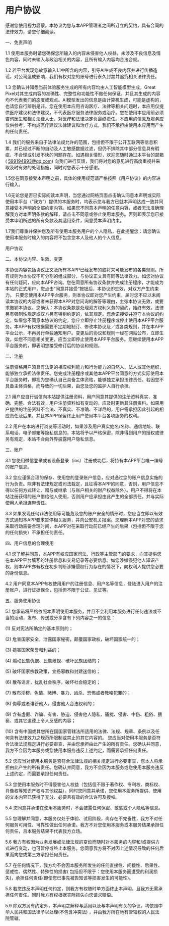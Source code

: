 # 用户协议

感谢您使用视力启蒙。本协议为您与本APP管理者之间所订立的契约，具有合同的法律效力，请您仔细阅读。

一、免责声明

1.1 使用本服务时请您确保您所输入的内容未侵害他人权益，未涉及不良信息及情色内容，同时未输入与政治相关的内容，且所有输入内容均合法合规。

1.2 若平台发现您故意输入1.1中所含的内容，引导AI生成不良内容并进行传播造谣，对公司造成影响，我们有权对您的账号进行永久封禁并追究相关法律责任。

1.3 您确认并知悉当前体验服务生成的所有内容均由人工智能模型生成，Great
Pixel对其生成内容的准确性、完整性和功能性不做任何保证，并且其生成的内容均不代表我们的态度或观点。AI模型发出的信息是由计算机生成，可能是虚构的，也请您自行辨别是非。您在使用本应用咨询医疗、法律等相关问题时，本应用仅提供医疗建议和法律建议，不代表医疗服务法律服务或治疗。您在使用本应用前必须咨询医生和相关法律人士，对医疗和法律决定负最终责任。本应用的信息及服务应仅供参考，不构成医疗建议法律建议和治疗方式，我们不承担由使用本应用而产生的任何责任。

1.4
我们的服务来自于法律法规允许的范围，包括但不限于公开互联网等信息积累，并已经过不断的自动及人工敏感数据过滤，但仍不排除其中部分信息具有瑕疵、不合理或引发不快的问题存在。如遇相关情形，欢迎您随时通过本平台的邮箱(
599194993@qq.com) 向我们进行反馈，我们将对您的意见进行高度重视并采取及时有效的处理措施，同时对您表示十分感谢。

1.5您在同意接受本声明之前，具体的使用规范请严格按照《用户协议》的内容进行输入。

1.6无论您是否已实际阅读本声明，当您通过网络页面点击确认同意本声明或实际使用本平台（“我方”）提供的本服务时，均表示您与我方已就本声明达成一致并同意接受本声明的全部约定内容。如果您不同意本声明的任意内容，或者无法准确理解我方对本声明条款的解释，请点击不同意或停止使用本服务。否则即表示您已接受本申明所述的所有条款及其适用条件，同意受本声明约束。

1.7我们尊重并保护您及所有使用本服务用户的个人隐私，在此提醒您：请您确认使用本服务时输入的内容将不包含您本人及他人的个人信息。

用户协议

二、本协议内容、生效、变更

本协议内容包括协议正文及所有本APP已经发布的或将来可能发布的各类规则。所有规则为本协议不可分割的组成部分，与协议正文具有同等法律效力。如您对协议有任何疑问，应向本APP咨询。您在同意所有协议条款并完成注册程序，才能成为本站的正式用户，您点击“同意并接受”按钮后，本协议即生效，对双方产生约束力。
只要您使用本APP平台服务，则本协议即对您产生约束，届时您不应以未阅读本协议的内容或者未获得本APP对您问询的解答等理由，主张本协议无效，或要求撤销本协议。您确认：本协议条款是处理双方权利义务的契约，始终有效，法律另有强制性规定或双方另有特别约定的，依其规定。您承诺接受并遵守本协议的约定。如果您不同意本协议的约定，您应立即停止注册程序或停止使用本APP平台服务。本APP有权根据需要不定期地制订、修改本协议及／或各类规则，并在本APP平台公示，不再另行单独通知用户。变更后的协议和规则一经在网站公布，立即生效。如您不同意相关变更，应当立即停止使用本APP平台服务。您继续使用本APP平台服务的，即表明您接受修订后的协议和规则。

二、注册

注册资格用户须具有法定的相应权利能力和行为能力的自然人、法人或其他组织，能够独立承担法律责任。您完成注册程序或其他本APP平台同意的方式实际使用本平台服务时，即视为您确认自己具备主体资格，能够独立承担法律责任。若因您不具备主体资格，而导致的一切后果，由您及您的监护人自行承担。

2.1
用户应自行诚信向本站提供注册资料，用户同意其提供的注册资料真实、准确、完整、合法有效，用户注册资料如有变动的，应及时更新其注册资料。如果用户提供的注册资料不合法、不真实、不准确、不详尽的，用户需承担因此引起的相应责任及后果，并且本APP保留终止用户使用本平台各项服务的权利。

2.2 用户在本站进行浏览等活动时，如果涉及用户真实姓名/名称、通信地址、联系电话、电子邮箱等隐私信息的，本站将予以严格保密，除非得到用户的授权或律另有规定，本站不会向外界披露用户隐私信息。

三、账户

3.1 您使用微信登录或者设备登录（ios）注册成功后，将持有本APP平台唯一编号的账户信息。

3.2
您应谨慎合理的保存、使用您的登录账户信息，应对通过您的账户信息实施的行为负责。除非有法律规定或司法裁定，且征得本APP的同意，否则，用户信息不得以任何方式转让、赠与或继承（与账户相关的财产权益除外）。用户不得将在本站注册获得的账户借给他人使用，否则用户应承担由此产生的全部责任，并与实际使用人承担连带责任。

3.3
如果发现任何非法使用等可能危及您的账户安全的情形时，您应当立即以有效方式通知本APP要求暂停相关服务，并向公安机关报案。您理解本APP对您的请求采取行动需要合理时间，本APP对在采取行动前已经产生的后果（包括但不限于您的任何损失）不承担任何责任。

四、用户信息的合理使用

4.1 您了解并同意，本APP有权应国家司法、行政等主管部门的要求，向其提供您在本APP平台填写的注册信息和交易记录等必要信息。如您涉嫌侵犯他人知识产权，则本APP亦有权在初步判断涉嫌侵权行为存在的情况下，向权利人提供您必要的身份信息。

4.2 用户同意本APP有权使用用户的注册信息、用户名等信息，登陆进入用户的注册账户，进行证据保全，包括但不限于公证、见证等。

五、服务使用协议

5.1 您承诺将严格依照本声明使用本服务，并且不会利用本服务进行任何违法或不当的活动，发布、传送或分享含有下列内容之一的信息：

(1) 反对宪法所确定的基本原则的；

(2) 危害国家安全，泄露国家秘密，颠覆国家政权，破坏国家统一的；

(3) 损害国家荣誉和利益的；

(4) 煽动民族仇恨、民族歧视、破坏民族团结的；

(5) 破坏国家宗教政策，宣扬邪教和封建迷信的；

(6) 散布谣言，扰乱社会秩序，破坏社会稳定的；

(7) 散布淫秽、色情、赌博、暴力、凶杀、恐怖或者教唆犯罪的；

(8) 侮辱或者诽谤他人，侵害他人合法权利的；

(9) 含有虚假、诈骗、有害、胁迫、侵害他人隐私、骚扰、侵害、中伤、粗俗、猥亵、或其它道德上令人反感的内容；

(10) 含有中国或其您所在国国家管辖法所适用的法律、法规、规章、条例以及任何具有法律效力之规范所限制或禁止的其它内容的。
您应当对使用本服务是否符合法律法规规定进行必要审查，并由您承担由此产生的所有责任。您确认并同意，我方不会因为本服务或您使用本服务违反上述约定，而需要承担任何责任。

5.2 您应当对使用本服务是否符合法律法规的相关规定进行必要审查，您本人将承担由此产生的所有责任。您确认并同意，我方不会因为本服务或您使用本服务违反上述约定，而需要承担任何责任。

5.3 您使用本服务时不得侵害他人权益（包括但不限于著作权、专利权、商标权、肖像权等知识产权与其他权益）。同时您同意并承诺，您使用本服务所提供、使用的文本内容已获得了充分、必要且有效的合法许可及授权。

5.4 您同意并承诺在使用本服务时，不会披露任何保密、敏感或个人隐私等信息。

5.5 您理解并同意，本服务仅处于体验、试用阶段，尚存在不完备性，我方不对任何服务可用性、可靠性做出任何承诺。我方不对您使用本服务或本服务结果承担任何责任，且本服务结果不代表我方立场。

5.6 我方有权因为业务发展或法律法规的变动而随时对本服务的内容和/或提供方式进行变动，也可暂停或终止本服务。您同意我方将不对因上述情况导致的任何后果而向您或第三方承担任何责任。

5.7 在任何情况下，我方均不会因本服务所发生的任何直接性、间接性、后果性、惩戒性、偶然性、特殊性的损害(
包括但不限于：您使用本服务而遭受的利润损失)，承担任何责任(即使您已事先被告知该等损害发生的可能性)。

5.8 若您违反本声明任何约定，则我方有权随时单方面终止本声明，且我方无需承担任何责任。同时我方有权根据实际损失向您请求赔偿。

5.9 除双方另有约定外，本声明之解释与适用以及与本声明有关的争议，均依照中华人民共和国法律予以处理(不包含冲突法)
，并由我方所在地有管辖权的人民法院管辖。
